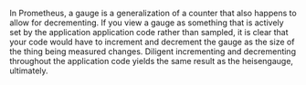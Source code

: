 In Prometheus, a gauge is a generalization of a counter that also happens to allow
for decrementing. If you view a gauge as something that is actively set by the application
application code rather than sampled, it is clear that your code would have to increment
and decrement the gauge as the size of the thing being measured changes. Diligent incrementing
and decrementing throughout the application code yields the same result as the heisengauge,
ultimately.
